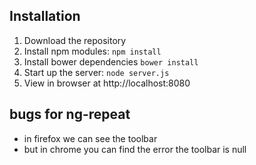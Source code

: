 
## Installation
1. Download the repository
2. Install npm modules: `npm install`
3. Install bower dependencies `bower install`
4. Start up the server: `node server.js`
5. View in browser at http://localhost:8080


## bugs for ng-repeat
- in firefox we can see the toolbar
- but in chrome you can find the error the toolbar is null

